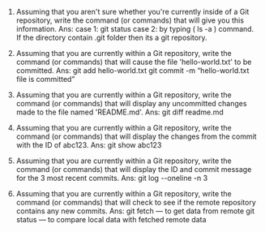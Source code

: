 1. Assuming that you aren't sure whether you're currently inside of a Git repository, write the command (or commands) that will give you this information.
	Ans: case 1:  git status
		case 2: by typing ( ls -a ) command. If the directory contain .git folder then its a git repository. 

2.  Assuming that you are currently within a Git repository, write the command (or commands) that will cause the file 'hello-world.txt' to be committed.
	Ans:  git add hello-world.txt
		 git commit -m “hello-world.txt file is committed”

3. Assuming that you are currently within a Git repository, write the command (or commands) that will display any uncommitted changes made to the file named 'README.md'.
	Ans:  git diff readme.md

4. Assuming that you are currently within a Git repository, write the command (or commands) that will display the changes from the commit with the ID of abc123.
	Ans: git show abc123

5. Assuming that you are currently within a Git repository, write the command (or commands) that will display the ID and commit message for the 3 most recent commits.
	Ans:  git log --oneline -n 3	

6. Assuming that you are currently within a Git repository, write the command (or commands) that will check to see if the remote repository contains any new commits.
	Ans:  git fetch — to get data from remote
		git status — to compare local data with fetched remote data